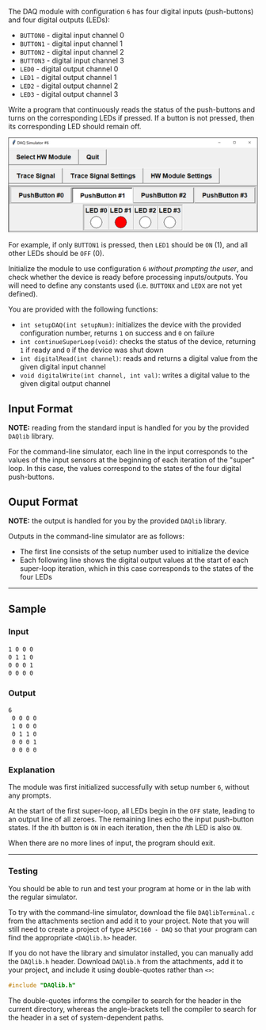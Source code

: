 The DAQ module with configuration `6` has four digital inputs (push-buttons) and four digital outputs (LEDs):

- `BUTTON0` - digital input channel 0
- `BUTTON1` - digital input channel 1
- `BUTTON2` - digital input channel 2
- `BUTTON3` - digital input channel 3
- `LED0` - digital output channel 0
- `LED1` - digital output channel 1
- `LED2` - digital output channel 2
- `LED3` - digital output channel 3

Write a program that continuously reads the status of the push-buttons and turns on the corresponding LEDs if pressed.  If a button is not pressed, then its corresponding LED should remain off.

![simulator](./assets/indicator.png)

For example, if only `BUTTON1` is pressed, then `LED1` should be `ON` (1), and all other LEDs should be `OFF` (0).

Initialize the module to use configuration `6` *without prompting the user*, and check whether the device is ready before processing inputs/outputs.  You will need to define any constants used (i.e. `BUTTONX` and `LEDX` are not yet defined).

You are provided with the following functions:

- `int setupDAQ(int setupNum)`: initializes the device with the provided configuration number, returns `1` on success and `0` on failure
- `int continueSuperLoop(void)`: checks the status of the device, returning `1` if ready and `0` if the device was shut down
- `int digitalRead(int channel)`: reads and returns a digital value from the given digital input channel
- `void digitalWrite(int channel, int val)`: writes a digital value to the given digital output channel

## Input Format

**NOTE:** reading from the standard input is handled for you by the provided `DAQlib` library.

For the command-line simulator, each line in the input corresponds to the values of the input sensors at the beginning of each iteration of the "super" loop.  In this case, the values correspond to the states of the four digital push-buttons.

## Ouput Format

**NOTE:** the output is handled for you by the provided `DAQlib` library.

Outputs in the command-line simulator are as follows:
- The first line consists of the setup number used to initialize the device
- Each following line shows the digital output values at the start of each super-loop iteration, which in this case corresponds to the states of the four LEDs

---

## Sample

### Input
```
1 0 0 0
0 1 1 0
0 0 0 1
0 0 0 0
```

### Output

```
6
 0 0 0 0
 1 0 0 0
 0 1 1 0
 0 0 0 1
 0 0 0 0
```

### Explanation

The module was first initialized successfully with setup number `6`, without any prompts.

At the start of the first super-loop, all LEDs begin in the `OFF` state, leading to an output line of all zeroes.  The remaining lines echo the input push-button states.  If the $i$th button is `ON` in each iteration, then the $i$th LED is also `ON`.

When there are no more lines of input, the program should exit.

---

### Testing

You should be able to run and test your program at home or in the lab with the regular simulator.

To try with the command-line simulator, download the file `DAQlibTerminal.c` from the attachments section and add it to your project.  Note that you will still need to create a project of type `APSC160 - DAQ` so that your program can find the appropriate `<DAQlib.h>` header.  

If you do not have the library and simulator installed, you can manually add the `DAQlib.h` header.  Download `DAQlib.h` from the attachments, add it to your project, and include it using double-quotes rather than `<>`:

```c
#include "DAQlib.h"
```

The double-quotes informs the compiler to search for the header in the current directory, whereas the angle-brackets tell the compiler to search for the header in a set of system-dependent paths.